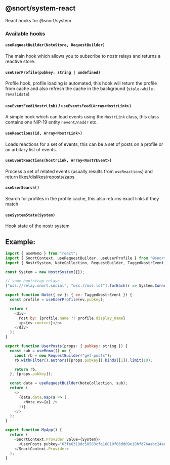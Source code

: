 ## @snort/system-react

React hooks for @snort/system

### Available hooks

#### `useRequestBuilder(NoteStore, RequestBuilder)`

The main hook which allows you to subscribe to nostr relays and returns a reactive store.

#### `useUserProfile(pubkey: string | undefined)`

Profile hook, profile loading is automated, this hook will return the profile from cache and also refresh the cache in the background (`stale-while-revalidate`)

#### `useEventFeed(NostrLink)` / `useEventsFeed(Array<NostrLink>)`

A simple hook which can load events using the `NostrLink` class, this class contains one NIP-19 entity `nevent/naddr` etc.

#### `useReactions(id, Array<NostrLink>)`

Loads reactions for a set of events, this can be a set of posts on a profile or an arbitary list of events.

#### `useEventReactions(NostrLink, Array<NostrEvent>)`

Process a set of related events (usually results from `useReactions`) and return likes/dislikes/reposts/zaps

#### `useUserSearch()`

Search for profiles in the profile cache, this also returns exact links if they match

#### `useSystemState(System)`

Hook state of the nostr system

## Example:

```js
import { useMemo } from "react";
import { SnortContext, useRequestBuilder, useUserProfile } from "@snort/system-react";
import { NostrSystem, NoteCollection, RequestBuilder, TaggedNostrEvent } from "@snort/system";

const System = new NostrSystem({});

// some bootstrap relays
["wss://relay.snort.social", "wss://nos.lol"].forEach(r => System.ConnectToRelay(r, { read: true, write: false }));

export function Note({ ev }: { ev: TaggedNostrEvent }) {
  const profile = useUserProfile(ev.pubkey);

  return (
    <div>
      Post by: {profile.name ?? profile.display_name}
      <p>{ev.content}</p>
    </div>
  );
}

export function UserPosts(props: { pubkey: string }) {
  const sub = useMemo(() => {
    const rb = new RequestBuilder("get-posts");
    rb.withFilter().authors([props.pubkey]).kinds([1]).limit(10);

    return rb;
  }, [props.pubkey]);

  const data = useRequestBuilder(NoteCollection, sub);
  return (
    <>
      {data.data.map(a => (
        <Note ev={a} />
      ))}
    </>
  );
}

export function MyApp() {
  return (
    <SnortContext.Provider value={System}>
      <UserPosts pubkey="63fe6318dc58583cfe16810f86dd09e18bfd76aabc24a0081ce2856f330504ed" />
    </SnortContext.Provider>
  );
}
```

